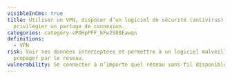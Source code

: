 ```yaml
---
visibleInCms: true
title: Utiliser un VPN, disposer d’un logiciel de sécurité (antivirus),
  privilégier un partage de connexion.
categories: category-vPOHpPFF_kFw2S80Eawqn
definitions:
  - VPN
risk: Voir ses données interceptées et permettre à un logiciel malveillant de se
  propager par le réseau.
vulnerability: Se connecter à n’importe quel réseau sans-fil disponible (public ou privé).
---
```

